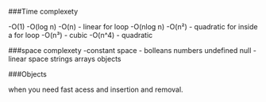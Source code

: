 ###Time complexety

-O(1)
-O(log n)
-O(n) - linear
for loop
-O(nlog n)
-O(n²) - quadratic
for inside a for loop
-O(n³) - cubic
-O(n^4) - quadratic

###space complexety
-constant space -
bolleans
numbers
undefined
null
-linear space
strings
arrays
objects

###Objects

when you need fast acess and insertion and removal.
